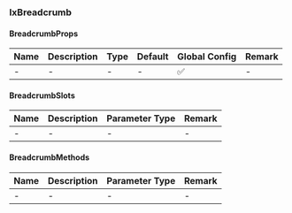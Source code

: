 
### IxBreadcrumb

#### BreadcrumbProps

| Name | Description | Type | Default | Global Config | Remark |
| --- | --- | --- | --- | --- | --- |
| - | - | - | - | ✅ | - |

#### BreadcrumbSlots

| Name | Description | Parameter Type | Remark |
| --- | --- | --- | --- |
| - | - | - | - |

#### BreadcrumbMethods

| Name | Description | Parameter Type | Remark |
| --- | --- | --- | --- |
| - | - | - | - |
